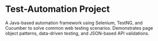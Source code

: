 # Test-Automation Project

A Java-based automation framework using Selenium, TestNG, and Cucumber to solve common web testing scenarios.
Demonstrates page object patterns, data-driven testing, and JSON-based API validations.
